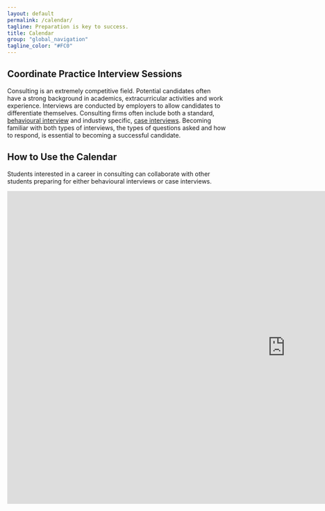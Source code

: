 ```yaml
---
layout: default
permalink: /calendar/
tagline: Preparation is key to success.
title: Calendar
group: "global_navigation"
tagline_color: "#FC0"
---
```


## Coordinate Practice Interview Sessions

Consulting is an extremely competitive field. Potential candidates often have a strong background in academics, extracurricular activities and work experience. Interviews are conducted by employers to allow candidates to differentiate themselves. Consulting firms often include both a standard, [behavioural interview](https://alis.alberta.ca/ep/eps/tips/tips.html?EK=161) and industry specific, [case interviews](http://www.insideconsulting.com/Case%20Interviews.htm). Becoming familiar with both types of interviews, the types of questions asked and how to respond, is essential to becoming a successful candidate. 

## How to Use the Calendar

Students interested in a career in consulting can collaborate with other students preparing for either behavioural interviews or case interviews. 

<iframe src=" http://teamup.com/ks6e89c42c5180e726?date=today&view=a&sidepanel=c" width="1280" height="720" frameborder="0"></iframe>
